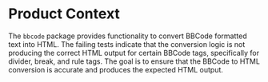 # Product Context

The `bbcode` package provides functionality to convert BBCode formatted text into HTML. The failing tests indicate that the conversion logic is not producing the correct HTML output for certain BBCode tags, specifically for divider, break, and rule tags. The goal is to ensure that the BBCode to HTML conversion is accurate and produces the expected HTML output.
